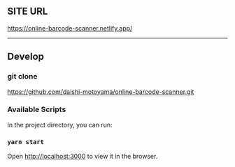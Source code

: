 ## SITE URL
https://online-barcode-scanner.netlify.app/

***

## Develop

### git clone
https://github.com/daishi-motoyama/online-barcode-scanner.git

### Available Scripts

In the project directory, you can run:

### `yarn start`
Open [http://localhost:3000](http://localhost:3000) to view it in the browser.
